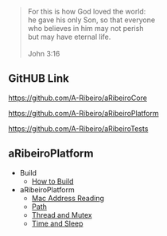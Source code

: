 > For this is how God loved the world:  
he gave his only Son, so that everyone  
who believes in him may not perish  
but may have eternal life.  
  \
John 3:16

## GitHUB Link

https://github.com/A-Ribeiro/aRibeiroCore

https://github.com/A-Ribeiro/aRibeiroPlatform

https://github.com/A-Ribeiro/aRibeiroTests

## aRibeiroPlatform

* Build
    * [How to Build](how-to-build.md)
* aRibeiroPlatform
    * [Mac Address Reading](aRibeiroPlatform/feature-mac-address.md)
    * [Path](aRibeiroPlatform/feature-path.md)
    * [Thread and Mutex](aRibeiroPlatform/feature-thread-mutex.md)
    * [Time and Sleep](aRibeiroPlatform/feature-time-sleep.md)
